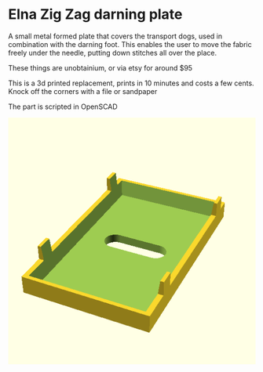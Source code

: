 # Elna Zig Zag darning plate

A small metal formed plate that covers the transport dogs,
used in combination with the darning foot.
This enables the user to move the fabric freely under the needle,
putting down stitches all over the place.

These things are unobtainium, or via etsy for around $95

This is a 3d printed replacement, prints in 10 minutes and costs
a few cents. Knock off the corners with a file or sandpaper

The part is scripted in OpenSCAD

![darning plate preview](./elna_zigzag_darning_plate.png)
